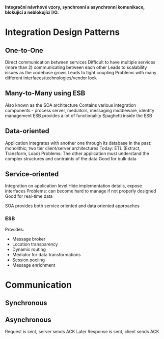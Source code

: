 **Integrační návrhové vzory, synchronní a asynchronní komunikace, blokující a neblokující I/O.**

# Integration Design Patterns
## One-to-One
Direct communication between services
Difficult to have multiple services (more than 2) communicating between each other
Leads to scalability issues as the codebase grows
Leads to tight coupling
Problems with many different interfaces/technologies/vendor lock

## Many-to-Many using ESB
Also known as the SOA architecture
Contains various integration components - process server, mediators, messaging middleware, identity management
ESB provides a lot of functionality
Spaghetti inside the ESB

## Data-oriented
Application integrates with another one through its database
In the past: monolithic; two tier client/server architectures
Today: ETL (Extract, Transform, Load)
Problems: The other application must understand the complex structures and contraints of the data
Good for bulk data

## Service-oriented
Integration on application level
Hide implementation details, expose interfaces
Problems: can become hard to manage if not properly designed
Good for real-time data

SOA provides both service oriented and data oriented approaches

### ESB
Provides:
- Message broker
- Location transparency
- Dynamic routing
- Mediator for data transformations
- Session pooling
- Message enrichment

# Communication
## Synchronous
## Asynchronous
Request is sent, server sends ACK
Later Response is sent, client sends ACK
